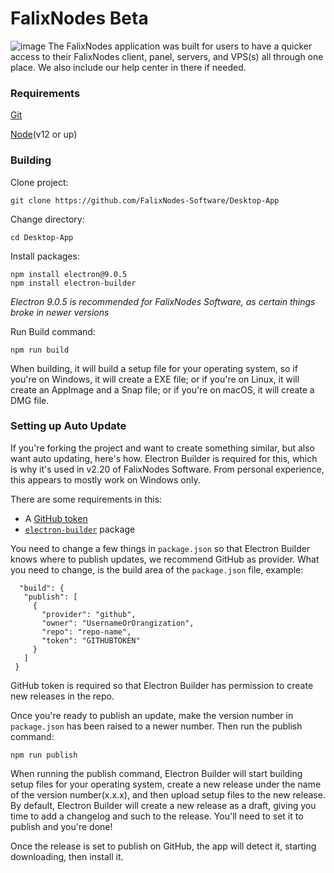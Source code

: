 # FalixNodes Beta
![image](https://i.imgur.com/nHUmzBG.png)
The FalixNodes application was built for users to have a quicker access to their FalixNodes client, panel, servers, and VPS(s) all through one place. We also include our help center in there if needed.

### Requirements
[Git](https://git-scm.com/downloads)

[Node](https://nodejs.org/en/download/)(v12 or up)

### Building
Clone project:
```
git clone https://github.com/FalixNodes-Software/Desktop-App
```
Change directory:
```
cd Desktop-App
```
Install packages:
```
npm install electron@9.0.5
npm install electron-builder
```
*Electron 9.0.5 is recommended for FalixNodes Software, as certain things broke in newer versions*

Run Build command:
```
npm run build
```
When building, it will build a setup file for your operating system, so if you're on Windows, it will create a EXE file; or if you're on Linux, it will create an AppImage and a Snap file; or if you're on macOS, it will create a DMG file.

### Setting up Auto Update
If you're forking the project and want to create something similar, but also want auto updating, here's how. Electron Builder is required for this, which is why it's used in v2.20 of FalixNodes Software. From personal experience, this appears to mostly work on Windows only.

There are some requirements in this:
 - A [GitHub token](https://docs.github.com/en/free-pro-team@latest/github/authenticating-to-github/creating-a-personal-access-token)
 - [`electron-builder`](https://www.npmjs.com/package/electron-builder) package
 
 You need to change a few things in `package.json` so that Electron Builder knows where to publish updates, we recommend GitHub as provider.
 What you need to change, is the build area of the `package.json` file, example:
 ```
   "build": {
    "publish": [
      {
        "provider": "github",
        "owner": "UsernameOrOrangization",
        "repo": "repo-name",
        "token": "GITHUBTOKEN"
      }
    ]
  }
  ```
 
 GitHub token is required so that Electron Builder has permission to create new releases in the repo.
 
 Once you're ready to publish an update, make the version number in `package.json` has been raised to a newer number. Then run the publish command:
 ```
 npm run publish
 ```
 When running the publish command, Electron Builder will start building setup files for your operating system, create a new release under the name of the version number(x.x.x), and then upload setup files to the new release. By default, Electron Builder will create a new release as a draft, giving you time to add a changelog and such to the release. You'll need to set it to publish and you're done!
 
 Once the release is set to publish on GitHub, the app will detect it, starting downloading, then install it.

